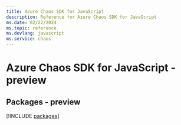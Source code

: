 ```yaml
---
title: Azure Chaos SDK for JavaScript
description: Reference for Azure Chaos SDK for JavaScript
ms.date: 02/22/2024
ms.topic: reference
ms.devlang: javascript
ms.service: chaos
---
```

# Azure Chaos SDK for JavaScript - preview
## Packages - preview
[!INCLUDE [packages](chaos-index.md)]